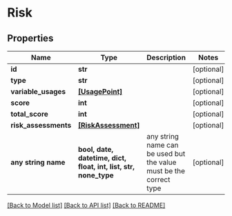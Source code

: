 # Risk


## Properties
Name | Type | Description | Notes
------------ | ------------- | ------------- | -------------
**id** | **str** |  | [optional] 
**type** | **str** |  | [optional] 
**variable_usages** | [**[UsagePoint]**](UsagePoint.md) |  | [optional] 
**score** | **int** |  | [optional] 
**total_score** | **int** |  | [optional] 
**risk_assessments** | [**[RiskAssessment]**](RiskAssessment.md) |  | [optional] 
**any string name** | **bool, date, datetime, dict, float, int, list, str, none_type** | any string name can be used but the value must be the correct type | [optional]

[[Back to Model list]](../README.md#documentation-for-models) [[Back to API list]](../README.md#documentation-for-api-endpoints) [[Back to README]](../README.md)


